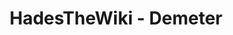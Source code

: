 ---
layout: layout-page.njk
title: HadesTheWiki - Demeter
description: Página de Demeter de HadesTheWiki
---